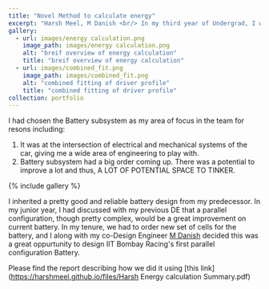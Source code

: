 ```yaml
---
title: "Novel Method to calculate energy"
excerpt: "Harsh Meel, M Danish <br/> In my third year of Undergrad, I worked in capacity of Mechanical Design Engineer for [IIT Bombay Racing](https://www.iitbracing.org/). The team builds a battery run fomula style car from scratch in a year and runs it at Formula Student UK, a international student competition, where we Won in Design Event 2021. " 
gallery:
  - url: images/energy calculation.png
    image_path: images/energy calculation.png
    alt: "breif overview of energy calculation"
    title: "breif overview of energy calculation"
  - url: images/combined_fit.png
    image_path: images/combined_fit.png
    alt: "combined fitting of driver profile"
    title: "combined fitting of driver profile"
collection: portfolio
---
```

I had chosen the Battery subsystem as my area of focus in the team for resons including:
1. It was at the intersection of electrical and mechanical systems of the car, giving me a wide area of engineering to play with.
2. Battery subsystem had a big order coming up. There was a potential to improve a lot and thus, A LOT OF POTENTIAL SPACE TO TINKER.

{% include gallery %}

I inherited a pretty good and reliable battery design from my predecessor. In my junior year, I had discussed with my previous DE that a parallel configuration, though pretty complex, would be a great improvement on current battery.
In my tenure, we had to order new set of cells for the battery, and I along with my co-Design Engineer [M Danish](https://www.linkedin.com/in/danish-m-444848198/) decided this was a great oppurtunity to design IIT Bombay Racing's first parallel configuration Battery.

Please find the report describing how we did it using [this link](https://harshmeel.github.io/files/Harsh Energy calculation Summary.pdf)
